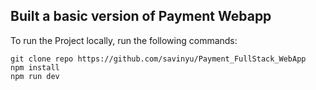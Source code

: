 ## Built a basic version of Payment Webapp
To run the Project locally, run the following commands:
```
git clone repo https://github.com/savinyu/Payment_FullStack_WebApp
npm install
npm run dev
```
